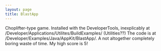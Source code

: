 ```yaml
---
layout: page
title: BlastApp
---
```


Choplifter-type game. Installed with the DeveloperTools, inexplicably at /Developer/Applications/Utilites/BuildExamples/ (Utilities??) The code is at /Developer/Examples/Java/AppKit/BlastApp/. A not altogether completely boring waste of time. My high score is 5!

